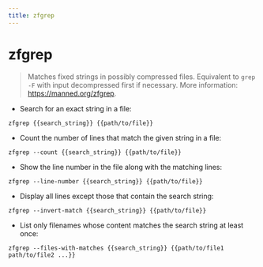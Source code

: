 ```yaml
---
title: zfgrep
---
```

# zfgrep

> Matches fixed strings in possibly compressed files.
> Equivalent to `grep -F` with input decompressed first if necessary.
> More information: <https://manned.org/zfgrep>.

- Search for an exact string in a file:

`zfgrep {{search_string}} {{path/to/file}}`

- Count the number of lines that match the given string in a file:

`zfgrep --count {{search_string}} {{path/to/file}}`

- Show the line number in the file along with the matching lines:

`zfgrep --line-number {{search_string}} {{path/to/file}}`

- Display all lines except those that contain the search string:

`zfgrep --invert-match {{search_string}} {{path/to/file}}`

- List only filenames whose content matches the search string at least once:

`zfgrep --files-with-matches {{search_string}} {{path/to/file1 path/to/file2 ...}}`
